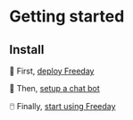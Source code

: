 # Getting started

## Install

🐋 First, [deploy Freeday](/docs/deployment)

🤖 Then, [setup a chat bot](/docs/bot-slack)

🖱️ Finally, [start using Freeday](/docs/first-usage)
